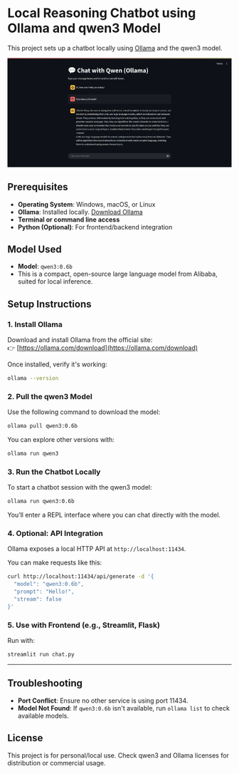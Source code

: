 # Local Reasoning Chatbot using Ollama and qwen3 Model

This project sets up a chatbot locally using [Ollama](https://ollama.com) and the qwen3 model.

![Chatbot](images/chatbot.png)

## Prerequisites

- **Operating System**: Windows, macOS, or Linux
- **Ollama**: Installed locally. [Download Ollama](https://ollama.com/download)
- **Terminal or command line access**
- **Python (Optional)**: For frontend/backend integration

## Model Used

- **Model**: `qwen3:0.6b`  
- This is a compact, open-source large language model from Alibaba, suited for local inference.

## Setup Instructions

### 1. Install Ollama

Download and install Ollama from the official site:  
👉 [https://ollama.com/download](https://ollama.com/download)

Once installed, verify it's working:

```bash
ollama --version
````

### 2. Pull the qwen3 Model

Use the following command to download the model:

```bash
ollama pull qwen3:0.6b
```

You can explore other versions with:

```bash
ollama run qwen3
```

### 3. Run the Chatbot Locally

To start a chatbot session with the qwen3 model:

```bash
ollama run qwen3:0.6b
```

You’ll enter a REPL interface where you can chat directly with the model.

### 4. Optional: API Integration

Ollama exposes a local HTTP API at `http://localhost:11434`.

You can make requests like this:

```bash
curl http://localhost:11434/api/generate -d '{
  "model": "qwen3:0.6b",
  "prompt": "Hello!",
  "stream": false
}'
```

### 5. Use with Frontend (e.g., Streamlit, Flask)

Run with:

```bash
streamlit run chat.py
```

---

## Troubleshooting

* **Port Conflict**: Ensure no other service is using port 11434.
* **Model Not Found**: If `qwen3:0.6b` isn't available, run `ollama list` to check available models.

## License

This project is for personal/local use. Check qwen3 and Ollama licenses for distribution or commercial usage.
